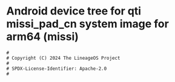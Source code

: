 # Android device tree for qti missi_pad_cn system image for arm64 (missi)

```
#
# Copyright (C) 2024 The LineageOS Project
#
# SPDX-License-Identifier: Apache-2.0
#
```
